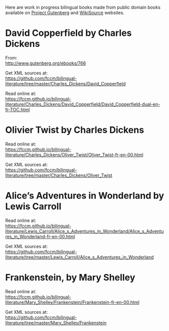 Here are work in progress bilingual books made from public domain books available on
[Project Gutenberg][1] and [WikiSource][2] websites.

[1]: http://www.gutenberg.org/
[2]: https://en.wikisource.org/


# David Copperfield by Charles Dickens

From:  
http://www.gutenberg.org/ebooks/766

Get XML sources at:  
https://github.com/fccm/bilingual-literature/tree/master/Charles_Dickens/David_Copperfield

Read online at:  
https://fccm.github.io/bilingual-literature/Charles_Dickens/David_Copperfield/David_Copperfield-dual-en-fr-TOC.html


# Olivier Twist by Charles Dickens

Read online at:  
https://fccm.github.io/bilingual-literature/Charles_Dickens/Oliver_Twist/Oliver_Twist-fr-en-00.html

Get XML sources at:  
https://github.com/fccm/bilingual-literature/tree/master/Charles_Dickens/Oliver_Twist


# Alice’s Adventures in Wonderland by Lewis Carroll

Read online at:  
https://fccm.github.io/bilingual-literature/Lewis_Carroll/Alice_s_Adventures_in_Wonderland/Alice_s_Adventures_in_Wonderland-fr-en-00.html

Get XML sources at:  
https://github.com/fccm/bilingual-literature/tree/master/Lewis_Carroll/Alice_s_Adventures_in_Wonderland


# Frankenstein, by Mary Shelley 

Read online at:  
https://fccm.github.io/bilingual-literature/Mary_Shelley/Frankenstein/Frankenstein-fr-en-00.html

Get XML sources at:  
https://github.com/fccm/bilingual-literature/tree/master/Mary_Shelley/Frankenstein
